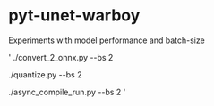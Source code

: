 # pyt-unet-warboy

Experiments with model performance and batch-size

'
./convert_2_onnx.py --bs 2

./quantize.py --bs 2

./async_compile_run.py --bs 2
'


